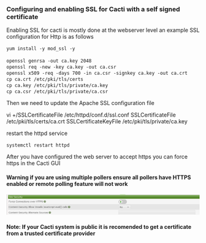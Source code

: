 ### Configuring and enabling SSL for Cacti with a self signed certificate

Enabling SSL for cacti is mostly done at the webserver level an example SSL configuration
for Http is as follows


```console
yum install -y mod_ssl -y

openssl genrsa -out ca.key 2048 
openssl req -new -key ca.key -out ca.csr
openssl x509 -req -days 700 -in ca.csr -signkey ca.key -out ca.crt
cp ca.crt /etc/pki/tls/certs
cp ca.key /etc/pki/tls/private/ca.key
cp ca.csr /etc/pki/tls/private/ca.csr
```

Then we need to update the Apache SSL configuration file

vi +/SSLCertificateFile /etc/httpd/conf.d/ssl.conf
SSLCertificateFile /etc/pki/tls/certs/ca.crt
SSLCertificateKeyFile /etc/pki/tls/private/ca.key

restart the httpd service

```console
systemctl restart httpd
```

After you have configured the web server to accept https you can force https in the Cacti GUI
#### Warning if you are using multiple pollers ensure all pollers have HTTPS enabled or remote polling feature will not work

![cacti-ssl](images/cacti-https.PNG)


#### Note: If your Cacti system is public it is recomended to get a certificate from a trusted certificate provider
